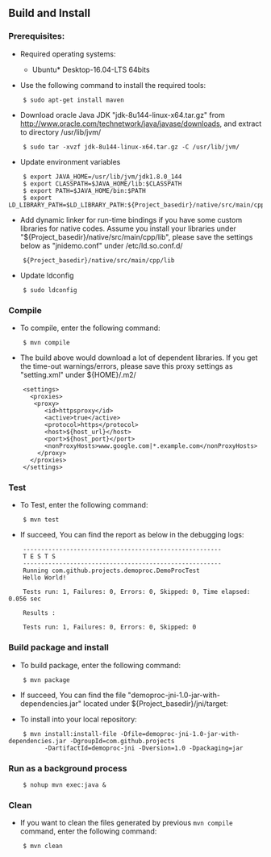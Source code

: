 
Build and Install
-------------------------------------------------------
### Prerequisites:
- Required operating systems:
  * Ubuntu\* Desktop-16.04-LTS 64bits

- Use the following command to install the required tools:  
```
    $ sudo apt-get install maven
```
- Download oracle Java JDK "jdk-8u144-linux-x64.tar.gz" from http://www.oracle.com/technetwork/java/javase/downloads,
  and extract to directory /usr/lib/jvm/
```
    $ sudo tar -xvzf jdk-8u144-linux-x64.tar.gz -C /usr/lib/jvm/
```

- Update environment variables
```
    $ export JAVA_HOME=/usr/lib/jvm/jdk1.8.0_144
    $ export CLASSPATH=$JAVA_HOME/lib:$CLASSPATH
    $ export PATH=$JAVA_HOME/bin:$PATH
    $ export LD_LIBRARY_PATH=$LD_LIBRARY_PATH:${Project_basedir}/native/src/main/cpp/lib
```

- Add dynamic linker for run-time bindings if you have some custom libraries for native codes.
  Assume you install your libraries under "${Project_basedir}/native/src/main/cpp/lib", please
  save the settings below as "jnidemo.conf" under /etc/ld.so.conf.d/
```
    ${Project_basedir}/native/src/main/cpp/lib
```

- Update ldconfig
```
    $ sudo ldconfig
```

### Compile
- To compile, enter the following command:  
```
    $ mvn compile  
``` 

- The build above would download a lot of dependent libraries. If you get the time-out warnings/errors,
  please save this proxy settings as "setting.xml" under ${HOME}/.m2/
```
    <settings>
      <proxies>
       <proxy>
          <id>httpsproxy</id>
          <active>true</active>
          <protocol>https</protocol>
          <host>${host_url}</host>
          <port>${host_port}</port>
          <nonProxyHosts>www.google.com|*.example.com</nonProxyHosts>
        </proxy>
      </proxies>
    </settings>
```

### Test
- To Test, enter the following command:
```
    $ mvn test
```

- If succeed, You can find the report as below in the debugging logs:
```
    -------------------------------------------------------
    T E S T S
    -------------------------------------------------------
    Running com.github.projects.demoproc.DemoProcTest
    Hello World!

    Tests run: 1, Failures: 0, Errors: 0, Skipped: 0, Time elapsed: 0.056 sec

    Results :

    Tests run: 1, Failures: 0, Errors: 0, Skipped: 0

```

### Build package and install
- To build package, enter the following command:
```
    $ mvn package
```

- If succeed, You can find the file "demoproc-jni-1.0-jar-with-dependencies.jar" located under ${Project_basedir}/jni/target:

- To install into your local repository:
```
    $ mvn install:install-file -Dfile=demoproc-jni-1.0-jar-with-dependencies.jar -DgroupId=com.github.projects 
          -DartifactId=demoproc-jni -Dversion=1.0 -Dpackaging=jar
```

### Run as a background process
```
    $ nohup mvn exec:java &
```

### Clean
- If you want to clean the files generated by previous `mvn compile` command, enter the following command:
```
    $ mvn clean
```
